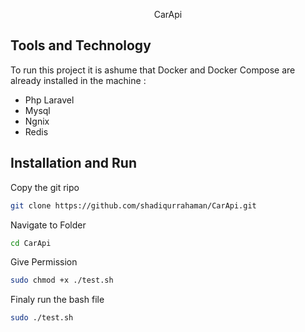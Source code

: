<p align="center">CarApi</p>

## Tools and Technology

To run this project it is ashume that Docker and Docker Compose are already installed in the machine :

- Php Laravel
- Mysql
- Ngnix
- Redis

## Installation and Run

Copy the git ripo

```sh
git clone https://github.com/shadiqurrahaman/CarApi.git

```
Navigate to Folder

```sh
cd CarApi
```
Give Permission

```sh
sudo chmod +x ./test.sh
```
Finaly run the bash file

```sh
sudo ./test.sh

```